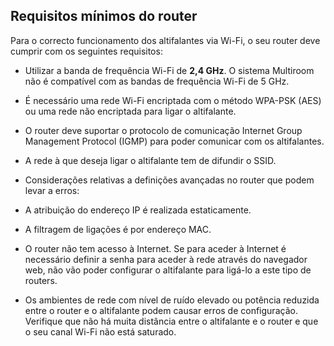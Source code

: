 ## Requisitos mínimos do router	

Para o correcto funcionamento dos altifalantes via Wi-Fi, o seu router deve cumprir com os seguintes requisitos:

- Utilizar a banda de frequência Wi-Fi de <b>2,4 GHz</b>. O sistema Multiroom não é compatível com as bandas de frequência Wi-Fi de 5 GHz.

- É necessário uma rede Wi-Fi encriptada com o método WPA-PSK (AES) ou uma rede não encriptada para ligar o altifalante.

- O router deve suportar o protocolo de comunicação Internet Group Management Protocol (IGMP) para poder comunicar com os altifalantes.

- A rede à que deseja ligar o altifalante tem de difundir o SSID.

- Considerações relativas a definições avançadas no router que podem levar a erros:
 - A atribuição do endereço IP é realizada estaticamente.
 - A filtragem de ligações é por endereço MAC.
 - O router não tem acesso à Internet. Se para aceder à Internet é necessário definir a senha para aceder à rede através do navegador web, não vão poder configurar o altifalante para ligá-lo a este tipo de routers. <br>

- Os ambientes de rede com nível de ruído elevado ou potência reduzida entre o router e o altifalante podem causar erros de configuração. Verifique que não há muita distância entre o altifalante e o router e que o seu canal Wi-Fi não está saturado.


